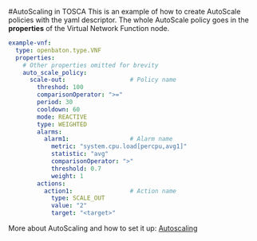 #AutoScaling in TOSCA
This is an example of how to create AutoScale policies with the yaml descriptor. The whole AutoScale policy goes in the **properties** of the Virtual Network Function node. 


```yaml
example-vnf:
  type: openbaton.type.VNF
  properties:
    # Other properties omitted for brevity
    auto_scale_policy:
      scale-out:                  # Policy name 
        threshod: 100
        comparisonOperator: ">="
        period: 30
        cooldown: 60
        mode: REACTIVE
        type: WEIGHTED
        alarms:
          alarm1:                 # Alarm name      
            metric: "system.cpu.load[percpu,avg1]"
            statistic: "avg"
            comparisonOperator: ">"
            threshold: 0.7
            weight: 1
        actions:
          action1:                # Action name
            type: SCALE_OUT
            value: "2"
            target: "<target>"

```

More about AutoScaling and how to set it up: [Autoscaling][as]


<!------------
References
-------------->
[TOSCA-simple-yaml-lifecycle]:http://docs.oasis-open.org/tosca/TOSCA-Simple-Profile-YAML/v1.0/csprd01/TOSCA-Simple-Profile-YAML-v1.0-csprd01.html#_Toc430015766
[csar-tosca]:https://www.google.de/url?sa=t&rct=j&q=&esrc=s&source=web&cd=1&cad=rja&uact=8&ved=0ahUKEwjVyb-Ll5PLAhXCDCwKHTh3AEAQFggdMAA&url=https%3A%2F%2Fwww.oasis-open.org%2Fcommittees%2Fdownload.php%2F46057%2FCSAR%2520V0-1.docx&usg=AFQjCNG-Xqjz_D4ZY8TbJGls58Hp7LdNBg&sig2=w7waCIxRy_-ODL7GyZNFUg

[tosca-iperf]:tosca-iperf-scenario
[metadata]:vnf-package
[drag_drop]:images/nfvo-how-to-use-gui-drag-drop.png
[tosca-vnf]:tosca-vnfd
[as]:autoscaling


<!---
Script for open external links in a new tab
-->
<script type="text/javascript" charset="utf-8">
      // Creating custom :external selector
      $.expr[':'].external = function(obj){
          return !obj.href.match(/^mailto\:/)
                  && (obj.hostname != location.hostname);
      };
      $(function(){
        $('a:external').addClass('external');
        $(".external").attr('target','_blank');
      })
</script>


